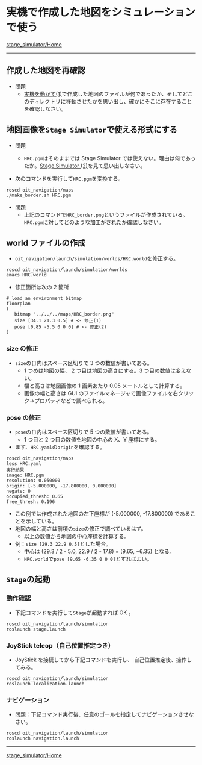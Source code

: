 # 実機で作成した地図をシミュレーションで使う

[stage_simulator/Home](Home.md)

---

## 作成した地図を再確認

- 問題
  - [実機を動かす(1)](../navigation/middle_size_robot.md)で作成した地図のファイルが何であったか、そしてどこのディレクトリに移動させたかを思い出し、確かにそこに存在することを確認しなさい。

## 地図画像を`Stage Simulator`で使える形式にする

- 問題

  - `HRC.pgm`はそのままでは Stage Simulator では使えない。理由は何であったか。[Stage Simulator (2)](stage_simulator_02.md)を見て思い出しなさい。

- 次のコマンドを実行して`HRC.pgm`を変換する。

```shell
roscd oit_navigation/maps
./make_border.sh HRC.pgm
```

- 問題
  - 上記のコマンドで`HRC_border.png`というファイルが作成されている。`HRC.pgm`に対してどのような加工がされたか確認しなさい。

## world ファイルの作成

- `oit_navigation/launch/simulation/worlds/HRC.world`を修正する。

```shell
roscd oit_navigation/launch/simulation/worlds
emacs HRC.world
```

- 修正箇所は次の 2 箇所

```text
# load an environment bitmap
floorplan
(
   bitmap "../../../maps/HRC_border.png"
   size [34.1 21.3 0.5] # <- 修正(1)
   pose [0.85 -5.5 0 0 0] # <- 修正(2)
)
```

### size の修正

- `size`の`[]`内はスペース区切りで 3 つの数値が書いてある。
  - 1 つめは地図の幅、 2 つ目は地図の高さにする。3 つ目の数値は変えない。
  - 幅と高さは地図画像の 1 画素あたり 0.05 メートルとして計算する。
  - 画像の幅と高さは GUI のファイルマネージャで画像ファイルを右クリック->プロパティなどで調べられる。

### pose の修正

- `pose`の`[]`内はスペース区切りで 5 つの数値が書いてある。
  - 1 つ目と 2 つ目の数値を地図の中心の X、Y 座標にする。
- まず、`HRC.yaml`の`origin`を確認する。

```shell
roscd oit_navigation/maps
less HRC.yaml
実行結果
image: HRC.pgm
resolution: 0.050000
origin: [-5.000000, -17.800000, 0.000000]
negate: 0
occupied_thresh: 0.65
free_thresh: 0.196
```

- この例では作成された地図の左下座標が (-5.000000, -17.800000) であることを示している。
- 地図の幅と高さは前項の`size`の修正で調べているはず。
  - 以上の数値から地図の中心座標を計算する。
- 例：`size [29.3 22.9 0.5]`とした場合。
  - 中心は (29.3 / 2 - 5.0, 22.9 / 2 - 17.8) = (9.65, −6.35) となる。
  - `HRC.world`で`pose [9.65 -6.35 0 0 0]`とすればよい。

## `Stage`の起動

### 動作確認

- 下記コマンドを実行して`Stage`が起動すれば OK 。

```shell
roscd oit_navigation/launch/simulation
roslaunch stage.launch
```

### JoyStick teleop（自己位置推定つき）

- JoyStick を接続してから下記コマンドを実行し、 自己位置推定後、操作してみる。

```shell
roscd oit_navigation/launch/simulation
roslaunch localization.launch
```

### ナビゲーション

- 問題：下記コマンド実行後、任意のゴールを指定してナビゲーションさせなさい。

```shell
roscd oit_navigation/launch/simulation
roslaunch navigation.launch
```

---

[stage_simulator/Home](Home.md)
